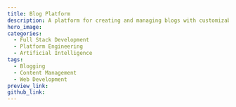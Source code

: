 ```yaml
---
title: Blog Platform
description: A platform for creating and managing blogs with customizable templates.
hero_image: 
categories:
  - Full Stack Development
  - Platform Engineering
  - Artificial Intelligence
tags:
  - Blogging
  - Content Management
  - Web Development
preview_link: 
github_link: 
---
```

